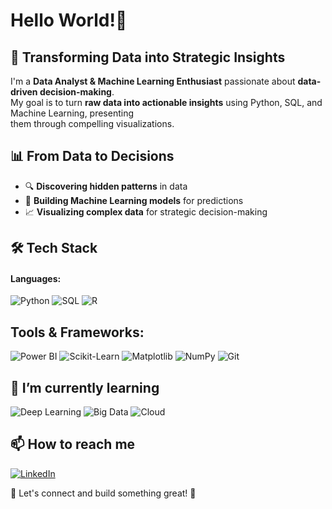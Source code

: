 # Hello World!👋  

## 🚀 Transforming Data into Strategic Insights  
I'm a **Data Analyst & Machine Learning Enthusiast** passionate about **data-driven decision-making**.  
My goal is to turn **raw data into actionable insights** using Python, SQL, and Machine Learning, presenting  
them through compelling visualizations.  



## 📊 From Data to Decisions  
- 🔍 **Discovering hidden patterns** in data  
- 🤖 **Building Machine Learning models** for predictions  
- 📈 **Visualizing complex data** for strategic decision-making  



## 🛠️ Tech Stack  
#### **Languages:**  
<div display="flex">
  <img src="https://img.shields.io/badge/python-%233776AB.svg?style=for-the-badge&logo=python&logoColor=white" alt="Python"/>
  <img src="https://img.shields.io/badge/SQL-%2300758F.svg?style=for-the-badge&logo=database&logoColor=white" alt="SQL"/>
  <img src="https://img.shields.io/badge/R-%23276DC3.svg?style=for-the-badge&logo=r&logoColor=white" alt="R"/>
</div>

## **Tools & Frameworks:**  
<div display="flex">
  <img src="https://img.shields.io/badge/Power%20BI-F2C811.svg?style=for-the-badge&logo=powerbi&logoColor=black" alt="Power BI"/>
  <img src="https://img.shields.io/badge/Scikit--Learn-%23F7931E.svg?style=for-the-badge&logo=scikit-learn&logoColor=white" alt="Scikit-Learn"/>
  <img src="https://img.shields.io/badge/Matplotlib-%23ffffff.svg?style=for-the-badge&logo=matplotlib&logoColor=black" alt="Matplotlib"/>
  <img src="https://img.shields.io/badge/NumPy-%23013243.svg?style=for-the-badge&logo=numpy&logoColor=white" alt="NumPy"/>
  <img src="https://img.shields.io/badge/Git-%23F05033.svg?style=for-the-badge&logo=git&logoColor=white" alt="Git"/>
</div>



## 🌱 I’m currently learning  
<div display="flex">
  <img src="https://img.shields.io/badge/Deep%20Learning-%23FF6F00.svg?style=for-the-badge&logo=tensorflow&logoColor=white" alt="Deep Learning"/>
  <img src="https://img.shields.io/badge/Big%20Data-%23FF4500.svg?style=for-the-badge&logo=apache&logoColor=white" alt="Big Data"/>
  <img src="https://img.shields.io/badge/Cloud-%230072C6.svg?style=for-the-badge&logo=icloud&logoColor=white" alt="Cloud"/>
</div>  



## 📫 How to reach me  
<div display="flex">
  <a href="https://www.linkedin.com/in/joaquinojeda-/?locale=en_US">
    <img src="https://img.shields.io/badge/linkedin-%230077B5.svg?style=for-the-badge&logo=linkedin&logoColor=white" alt="LinkedIn"/>
  </a>
</div>

📩 Let's connect and build something great! 🚀  

